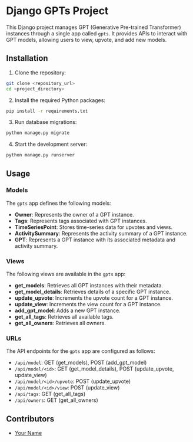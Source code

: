 # Django GPTs Project

This Django project manages GPT (Generative Pre-trained Transformer) instances through a single app called `gpts`. It provides APIs to interact with GPT models, allowing users to view, upvote, and add new models.

## Installation

1. Clone the repository:

```bash
git clone <repository_url>
cd <project_directory>
```

2. Install the required Python packages:

```bash
pip install -r requirements.txt
```

3. Run database migrations:

```bash
python manage.py migrate
```

4. Start the development server:

```bash
python manage.py runserver
```

## Usage

### Models

The `gpts` app defines the following models:

- **Owner**: Represents the owner of a GPT instance.
- **Tags**: Represents tags associated with GPT instances.
- **TimeSeriesPoint**: Stores time-series data for upvotes and views.
- **ActivitySummary**: Represents the activity summary of a GPT instance.
- **GPT**: Represents a GPT instance with its associated metadata and activity summary.

### Views

The following views are available in the `gpts` app:

- **get_models**: Retrieves all GPT instances with their metadata.
- **get_model_details**: Retrieves details of a specific GPT instance.
- **update_upvote**: Increments the upvote count for a GPT instance.
- **update_view**: Increments the view count for a GPT instance.
- **add_gpt_model**: Adds a new GPT instance.
- **get_all_tags**: Retrieves all available tags.
- **get_all_owners**: Retrieves all owners.

### URLs

The API endpoints for the `gpts` app are configured as follows:

- `/api/model`: GET (get_models), POST (add_gpt_model)
- `/api/model/<id>`: GET (get_model_details), POST (update_upvote, update_view)
- `/api/model/<id>/upvote`: POST (update_upvote)
- `/api/model/<id>/view`: POST (update_view)
- `/api/tags`: GET (get_all_tags)
- `/api/owners`: GET (get_all_owners)

## Contributors

- [Your Name](https://github.com/astromanish)
